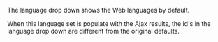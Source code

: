 The language drop down shows the Web languages by default.

When this language set is populate with the Ajax results, the id's in the language drop down are different from the original defaults.